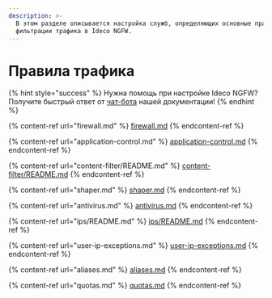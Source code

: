 ```yaml
---
description: >-
  В этом разделе описывается настройка служб, определяющих основные правила
  фильтрации трафика в Ideco NGFW.
---
```


# Правила трафика

{% hint style="success" %}
Нужна помощь при настройке Ideco NGFW? Получите быстрый ответ от [чат-бота](https://gpt-docs.ideco.ru/) нашей документации!
{% endhint %}

{% content-ref url="firewall.md" %}
[firewall.md](firewall.md)
{% endcontent-ref %}

{% content-ref url="application-control.md" %}
[application-control.md](application-control.md)
{% endcontent-ref %}

{% content-ref url="content-filter/README.md" %}
[content-filter/README.md](content-filter/README.md)
{% endcontent-ref %}

{% content-ref url="shaper.md" %}
[shaper.md](shaper.md)
{% endcontent-ref %}

{% content-ref url="antivirus.md" %}
[antivirus.md](antivirus.md)
{% endcontent-ref %}

{% content-ref url="ips/README.md" %}
[ips/README.md](ips/README.md)
{% endcontent-ref %}

{% content-ref url="user-ip-exceptions.md" %}
[user-ip-exceptions.md](user-ip-exceptions.md)
{% endcontent-ref %}

{% content-ref url="aliases.md" %}
[aliases.md](aliases.md)
{% endcontent-ref %}

{% content-ref url="quotas.md" %}
[quotas.md](quotas.md)
{% endcontent-ref %}